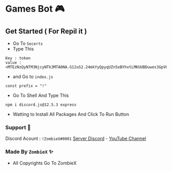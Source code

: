 
# Games Bot 🎮

## Get Started ( For Repil it ) 
* Go To `Secerts`
* Type This
```
Key : token
value : <MTEzNzQyNTM3NjcyNTk3MTA0NA.G12uS2.24mkYyQpyqUZn5eBYhxtLMKUUBDuwes3GpV0EM>
```

* and Go to `index.js`
```
const prefix = "!" 
```
* Go To Shell And Type This 
```
npm i discord.js@12.5.3 express
``` 
* Watting to Install All Packages And Click To Run Button

### Support 🔰
Discord Acount : `!ZombieX#0001`
[Server Discord](https://discord.gg/crJx77aEsq) - [YouTube Channel](https://youtube.com/channel/UC0A5FZItuziL5iWIinQeKcQ)

### Made By `ZombieX` ✨
* All Copyrights Go To ZombieX 
